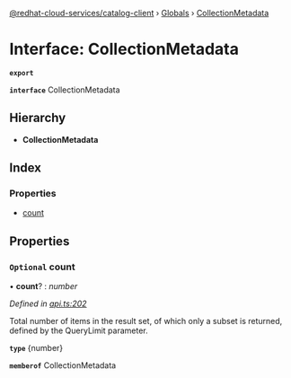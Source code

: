 [@redhat-cloud-services/catalog-client](../README.md) › [Globals](../globals.md) › [CollectionMetadata](collectionmetadata.md)

# Interface: CollectionMetadata

**`export`** 

**`interface`** CollectionMetadata

## Hierarchy

* **CollectionMetadata**

## Index

### Properties

* [count](collectionmetadata.md#optional-count)

## Properties

### `Optional` count

• **count**? : *number*

*Defined in [api.ts:202](https://github.com/RedHatInsights/javascript-clients/blob/master/packages/catalog/api.ts#L202)*

Total number of items in the result set, of which only a subset is returned, defined by the QueryLimit parameter.

**`type`** {number}

**`memberof`** CollectionMetadata
